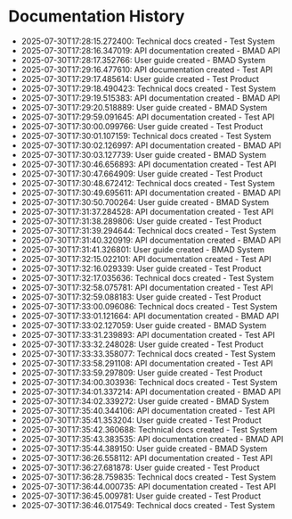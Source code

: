 # Documentation History

- 2025-07-30T17:28:15.272400: Technical docs created - Test System
- 2025-07-30T17:28:16.347019: API documentation created - BMAD API
- 2025-07-30T17:28:17.352766: User guide created - BMAD System
- 2025-07-30T17:29:16.477610: API documentation created - Test API
- 2025-07-30T17:29:17.485614: User guide created - Test Product
- 2025-07-30T17:29:18.490423: Technical docs created - Test System
- 2025-07-30T17:29:19.515383: API documentation created - BMAD API
- 2025-07-30T17:29:20.518889: User guide created - BMAD System
- 2025-07-30T17:29:59.091645: API documentation created - Test API
- 2025-07-30T17:30:00.099766: User guide created - Test Product
- 2025-07-30T17:30:01.107159: Technical docs created - Test System
- 2025-07-30T17:30:02.126997: API documentation created - BMAD API
- 2025-07-30T17:30:03.127739: User guide created - BMAD System
- 2025-07-30T17:30:46.656893: API documentation created - Test API
- 2025-07-30T17:30:47.664909: User guide created - Test Product
- 2025-07-30T17:30:48.672412: Technical docs created - Test System
- 2025-07-30T17:30:49.695611: API documentation created - BMAD API
- 2025-07-30T17:30:50.700264: User guide created - BMAD System
- 2025-07-30T17:31:37.284528: API documentation created - Test API
- 2025-07-30T17:31:38.289806: User guide created - Test Product
- 2025-07-30T17:31:39.294644: Technical docs created - Test System
- 2025-07-30T17:31:40.320919: API documentation created - BMAD API
- 2025-07-30T17:31:41.326801: User guide created - BMAD System
- 2025-07-30T17:32:15.022101: API documentation created - Test API
- 2025-07-30T17:32:16.029339: User guide created - Test Product
- 2025-07-30T17:32:17.035636: Technical docs created - Test System
- 2025-07-30T17:32:58.075781: API documentation created - Test API
- 2025-07-30T17:32:59.088183: User guide created - Test Product
- 2025-07-30T17:33:00.096086: Technical docs created - Test System
- 2025-07-30T17:33:01.121664: API documentation created - BMAD API
- 2025-07-30T17:33:02.127059: User guide created - BMAD System
- 2025-07-30T17:33:31.239893: API documentation created - Test API
- 2025-07-30T17:33:32.248028: User guide created - Test Product
- 2025-07-30T17:33:33.358077: Technical docs created - Test System
- 2025-07-30T17:33:58.291108: API documentation created - Test API
- 2025-07-30T17:33:59.297809: User guide created - Test Product
- 2025-07-30T17:34:00.303936: Technical docs created - Test System
- 2025-07-30T17:34:01.337214: API documentation created - BMAD API
- 2025-07-30T17:34:02.339272: User guide created - BMAD System
- 2025-07-30T17:35:40.344106: API documentation created - Test API
- 2025-07-30T17:35:41.353204: User guide created - Test Product
- 2025-07-30T17:35:42.360688: Technical docs created - Test System
- 2025-07-30T17:35:43.383535: API documentation created - BMAD API
- 2025-07-30T17:35:44.389150: User guide created - BMAD System
- 2025-07-30T17:36:26.558112: API documentation created - Test API
- 2025-07-30T17:36:27.681878: User guide created - Test Product
- 2025-07-30T17:36:28.759835: Technical docs created - Test System
- 2025-07-30T17:36:44.000735: API documentation created - Test API
- 2025-07-30T17:36:45.009781: User guide created - Test Product
- 2025-07-30T17:36:46.017549: Technical docs created - Test System
